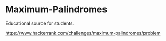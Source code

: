 # Maximum-Palindromes
Educational source for students.

https://www.hackerrank.com/challenges/maximum-palindromes/problem
